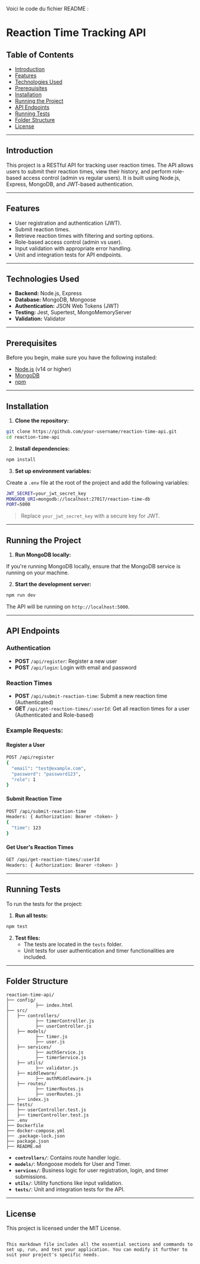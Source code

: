 Voici le code du fichier README :


# Reaction Time Tracking API

## Table of Contents

- [Introduction](#introduction)
- [Features](#features)
- [Technologies Used](#technologies-used)
- [Prerequisites](#prerequisites)
- [Installation](#installation)
- [Running the Project](#running-the-project)
- [API Endpoints](#api-endpoints)
- [Running Tests](#running-tests)
- [Folder Structure](#folder-structure)
- [License](#license)

---

## Introduction

This project is a RESTful API for tracking user reaction times. The API allows users to submit their reaction times, view their history, and perform role-based access control (admin vs regular users). It is built using Node.js, Express, MongoDB, and JWT-based authentication.

---

## Features

- User registration and authentication (JWT).
- Submit reaction times.
- Retrieve reaction times with filtering and sorting options.
- Role-based access control (admin vs user).
- Input validation with appropriate error handling.
- Unit and integration tests for API endpoints.

---

## Technologies Used

- **Backend:** Node.js, Express
- **Database:** MongoDB, Mongoose
- **Authentication:** JSON Web Tokens (JWT)
- **Testing:** Jest, Supertest, MongoMemoryServer
- **Validation:** Validator

---

## Prerequisites

Before you begin, make sure you have the following installed:

- [Node.js](https://nodejs.org/) (v14 or higher)
- [MongoDB](https://www.mongodb.com/)
- [npm](https://www.npmjs.com/)

---

## Installation

1. **Clone the repository:**

```bash
git clone https://github.com/your-username/reaction-time-api.git
cd reaction-time-api
```

2. **Install dependencies:**

```bash
npm install
```

3. **Set up environment variables:**

Create a `.env` file at the root of the project and add the following variables:

```bash
JWT_SECRET=your_jwt_secret_key
MONGODB_URI=mongodb://localhost:27017/reaction-time-db
PORT=5000
```

> Replace `your_jwt_secret_key` with a secure key for JWT.

---

## Running the Project

1. **Run MongoDB locally:**

If you're running MongoDB locally, ensure that the MongoDB service is running on your machine.

2. **Start the development server:**

```bash
npm run dev
```

The API will be running on `http://localhost:5000`.

---

## API Endpoints

### Authentication

- **POST** `/api/register`: Register a new user
- **POST** `/api/login`: Login with email and password

### Reaction Times

- **POST** `/api/submit-reaction-time`: Submit a new reaction time (Authenticated)
- **GET** `/api/get-reaction-times/:userId`: Get all reaction times for a user (Authenticated and Role-based)

### Example Requests:

#### Register a User

```bash
POST /api/register
{
  "email": "test@example.com",
  "password": "password123",
  "role": 1
}
```

#### Submit Reaction Time

```bash
POST /api/submit-reaction-time
Headers: { Authorization: Bearer <token> }
{
  "time": 123
}
```

#### Get User's Reaction Times

```bash
GET /api/get-reaction-times/:userId
Headers: { Authorization: Bearer <token> }
```

---

## Running Tests

To run the tests for the project:

1. **Run all tests:**

```bash
npm test
```

2. **Test files:**
   - The tests are located in the `tests` folder.
   - Unit tests for user authentication and timer functionalities are included.

---

## Folder Structure

```
reaction-time-api/
├── config/
│          ├── index.html
├── src/
│   ├── controllers/
│          ├── timerController.js
│          ├── userController.js
│   ├── models/
│          ├── timer.js
│          ├── user.js
│   ├── services/
│          ├── authService.js
│          ├── timerService.js
│   ├── utils/
│          ├── validator.js
│   ├── middleware/
│          ├── authMiddleware.js
│   ├── routes/
│          ├── timerRoutes.js
│          ├── userRoutes.js
│   ├── index.js
├── tests/
│   ├── userController.test.js
│   ├── timerController.test.js
├── .env
├── Dockerfile
├── docker-compose.yml
├── .package-lock.json
├── package.json
├── README.md
```

- **`controllers/`**: Contains route handler logic.
- **`models/`**: Mongoose models for User and Timer.
- **`services/`**: Business logic for user registration, login, and timer submissions.
- **`utils/`**: Utility functions like input validation.
- **`tests/`**: Unit and integration tests for the API.

---

## License

This project is licensed under the MIT License.
```

This markdown file includes all the essential sections and commands to set up, run, and test your application. You can modify it further to suit your project's specific needs.

